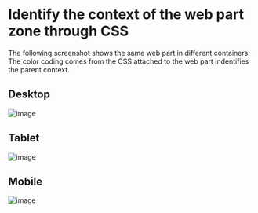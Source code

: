 # Identify the context of the web part zone through CSS

The following screenshot shows the same web part in different containers. The color coding comes from the CSS attached to the web part indentifies the parent context.

## Desktop
![image]((https://github.com/StfBauer/rwdresize/blob/master/docs/desktop-same-webpart-on-page.png) "Same web part on page")

## Tablet
![image]((https://github.com/StfBauer/rwdresize/blob/master/docs/tablet-same-webpart-on-page.png) "Same web part on page")

## Mobile
![image]((https://github.com/StfBauer/rwdresize/blob/master/docs/mobile-same-webpart-on-page.png) "Same web part on page")


